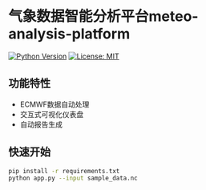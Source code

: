 # 气象数据智能分析平台meteo-analysis-platform

[![Python Version](https://img.shields.io/badge/python-3.8%2B-blue)](https://python.org)
[![License: MIT](https://img.shields.io/badge/License-MIT-yellow.svg)](LICENSE)

## 功能特性
- ECMWF数据自动处理
- 交互式可视化仪表盘
- 自动报告生成

## 快速开始
```bash
pip install -r requirements.txt
python app.py --input sample_data.nc
